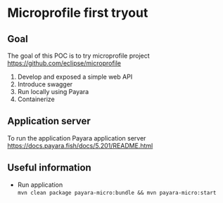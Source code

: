 # Microprofile first tryout

## Goal
The goal of this POC is to try microprofile project  
https://github.com/eclipse/microprofile

1. Develop and exposed a simple web API
1. Introduce swagger
1. Run locally using Payara
1. Containerize

## Application server
To run the application Payara application server  
https://docs.payara.fish/docs/5.201/README.html

## Useful information

- Run application  
`mvn clean package payara-micro:bundle && mvn payara-micro:start`

